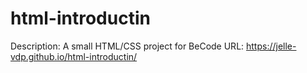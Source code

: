 # html-introductin
Description: A small HTML/CSS project for BeCode
URL: https://jelle-vdp.github.io/html-introductin/
